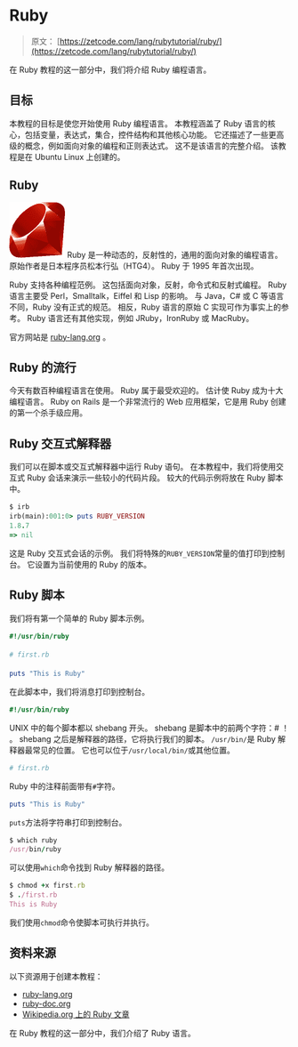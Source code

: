 # Ruby

> 原文： [https://zetcode.com/lang/rubytutorial/ruby/](https://zetcode.com/lang/rubytutorial/ruby/)

在 Ruby 教程的这一部分中，我们将介绍 Ruby 编程语言。

## 目标

本教程的目标是使您开始使用 Ruby 编程语言。 本教程涵盖了 Ruby 语言的核心，包括变量，表达式，集合，控件结构和其他核心功能。 它还描述了一些更高级的概念，例如面向对象的编程和正则表达式。 这不是该语言的完整介绍。 该教程是在 Ubuntu Linux 上创建的。

## Ruby

![Ruby logo](img/f00e7e1214409af10df777d73cfadf4b.jpg) Ruby 是一种动态的，反射性的，通用的面向对象的编程语言。 原始作者是日本程序员松本行弘（HTG4）。 Ruby 于 1995 年首次出现。

Ruby 支持各种编程范例。 这包括面向对象，反射，命令式和反射式编程。 Ruby 语言主要受 Perl，Smalltalk，Eiffel 和 Lisp 的影响。 与 Java，C# 或 C 等语言不同，Ruby 没有正式的规范。 相反，Ruby 语言的原始 C 实现可作为事实上的参考。 Ruby 语言还有其他实现，例如 JRuby，IronRuby 或 MacRuby。

官方网站是 [ruby​​-lang.org](http://www.ruby-lang.org/) 。

## Ruby 的流行

今天有数百种编程语言在使用。 Ruby 属于最受欢迎的。 估计使 Ruby 成为十大编程语言。 Ruby on Rails 是一个非常流行的 Web 应用框架，它是用 Ruby 创建的第一个杀手级应用。

## Ruby 交互式解释器

我们可以在脚本或交互式解释器中运行 Ruby 语句。 在本教程中，我们将使用交互式 Ruby 会话来演示一些较小的代码片段。 较大的代码示例将放在 Ruby 脚本中。

```ruby
$ irb
irb(main):001:0> puts RUBY_VERSION
1.8.7
=> nil

```

这是 Ruby 交互式会话的示例。 我们将特殊的`RUBY_VERSION`常量的值打印到控制台。 它设置为当前使用的 Ruby 的版本。

## Ruby 脚本

我们将有第一个简单的 Ruby 脚本示例。

```ruby
#!/usr/bin/ruby

# first.rb 

puts "This is Ruby"

```

在此脚本中，我们将消息打印到控制台。

```ruby
#!/usr/bin/ruby

```

UNIX 中的每个脚本都以 shebang 开头。 shebang 是脚本中的前两个字符：# ！ 。 shebang 之后是解释器的路径，它将执行我们的脚本。 `/usr/bin/`是 Ruby 解释器最常见的位置。 它也可以位于`/usr/local/bin/`或其他位置。

```ruby
# first.rb 

```

Ruby 中的注释前面带有`#`字符。

```ruby
puts "This is Ruby"

```

`puts`方法将字符串打印到控制台。

```ruby
$ which ruby
/usr/bin/ruby

```

可以使用`which`命令找到 Ruby 解释器的路径。

```ruby
$ chmod +x first.rb 
$ ./first.rb 
This is Ruby

```

我们使用`chmod`命令使脚本可执行并执行。

## 资料来源

以下资源用于创建本教程：

*   [ruby​​-lang.org](http://www.ruby-lang.org/)
*   [ruby​​-doc.org](http://ruby-doc.org/)
*   [Wikipedia.org 上的 Ruby 文章](http://en.wikipedia.org/wiki/Ruby_(programming_language))

在 Ruby 教程的这一部分中，我们介绍了 Ruby 语言。